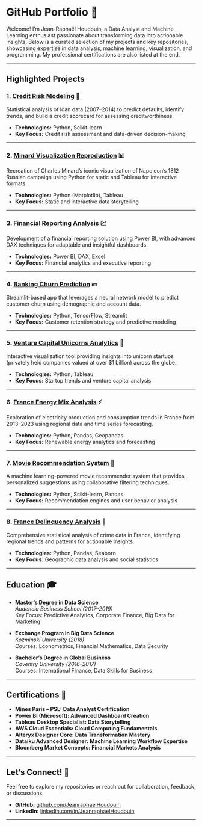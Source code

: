 # **GitHub Portfolio** 🌟

Welcome! I’m Jean-Raphaël Houdouin, a Data Analyst and Machine Learning enthusiast passionate about transforming data into actionable insights. Below is a curated selection of my projects and key repositories, showcasing expertise in data analysis, machine learning, visualization, and programming. My professional certifications are also listed at the end.

---

## **Highlighted Projects**

### 1. [**Credit Risk Modeling**](https://github.com/raphaelhoudouin/credit-risk-modeling) 🏦  
Statistical analysis of loan data (2007–2014) to predict defaults, identify trends, and build a credit scorecard for assessing creditworthiness.  

- **Technologies:** Python, Scikit-learn  
- **Key Focus:** Credit risk assessment and data-driven decision-making  

---

### 2. [**Minard Visualization Reproduction**](https://github.com/raphaelhoudouin/minard-visualization-reproduction) 📊  
Recreation of Charles Minard’s iconic visualization of Napoleon’s 1812 Russian campaign using Python for static and Tableau for interactive formats.  

- **Technologies:** Python (Matplotlib), Tableau  
- **Key Focus:** Static and interactive data storytelling  

---

### 3. [**Financial Reporting Analysis**](https://github.com/raphaelhoudouin/financial-reporting-analysis) 💹  
Development of a financial reporting solution using Power BI, with advanced DAX techniques for adaptable and insightful dashboards.  

- **Technologies:** Power BI, DAX, Excel  
- **Key Focus:** Financial analytics and executive reporting  

---

### 4. [**Banking Churn Prediction**](https://github.com/raphaelhoudouin/banking-churn-prediction) 💵  
Streamlit-based app that leverages a neural network model to predict customer churn using demographic and account data.  

- **Technologies:** Python, TensorFlow, Streamlit  
- **Key Focus:** Customer retention strategy and predictive modeling  

---

### 5. [**Venture Capital Unicorns Analytics**](https://github.com/raphaelhoudouin/vc_unicorns_analytics) 🦄  
Interactive visualization tool providing insights into unicorn startups (privately held companies valued at over $1 billion) across the globe.  

- **Technologies:** Python, Tableau  
- **Key Focus:** Startup trends and venture capital analysis  

---

### 6. [**France Energy Mix Analysis**](https://github.com/raphaelhoudouin/france-energy-mix) ⚡  
Exploration of electricity production and consumption trends in France from 2013–2023 using regional data and time series forecasting.  

- **Technologies:** Python, Pandas, Geopandas  
- **Key Focus:** Renewable energy analytics and forecasting  

---

### 7. [**Movie Recommendation System**](https://github.com/raphaelhoudouin/movies-recommender-system) 🎥  
A machine learning-powered movie recommender system that provides personalized suggestions using collaborative filtering techniques.  

- **Technologies:** Python, Scikit-learn, Pandas  
- **Key Focus:** Recommendation engines and user behavior analysis  

---

### 8. [**France Delinquency Analysis**](https://github.com/raphaelhoudouin/france-delinquency-analysis) 👮  
Comprehensive statistical analysis of crime data in France, identifying regional trends and patterns for actionable insights.  

- **Technologies:** Python, Pandas, Seaborn  
- **Key Focus:** Geographic data analysis and social statistics  

---

## **Education** 🎓  

- **Master’s Degree in Data Science**  
  *Audencia Business School (2017–2019)*  
  Key Focus: Predictive Analytics, Corporate Finance, Big Data for Marketing  

- **Exchange Program in Big Data Science**  
  *Kozminski University (2018)*  
  Courses: Econometrics, Financial Mathematics, Data Security  

- **Bachelor’s Degree in Global Business**  
  *Coventry University (2016–2017)*  
  Courses: International Finance, Data Skills for Business  

---

## **Certifications** 🏅  

- **Mines Paris – PSL: Data Analyst Certification**  
- **Power BI (Microsoft): Advanced Dashboard Creation**  
- **Tableau Desktop Specialist: Data Storytelling**  
- **AWS Cloud Essentials: Cloud Computing Fundamentals**  
- **Alteryx Designer Core: Data Transformation Mastery**  
- **Dataiku Advanced Designer: Machine Learning Workflow Expertise**  
- **Bloomberg Market Concepts: Financial Markets Analysis**  

---

## **Let’s Connect!** 🤝  

Feel free to explore my repositories or reach out for collaboration, feedback, or discussions:  

- **GitHub:** [github.com/JeanraphaelHoudouin](https://github.com/raphaelhoudouin)  
- **LinkedIn:** [linkedin.com/in/JeanraphaelHoudouin](https://linkedin.com/in/jeanraphaelhoudouin)  

---
